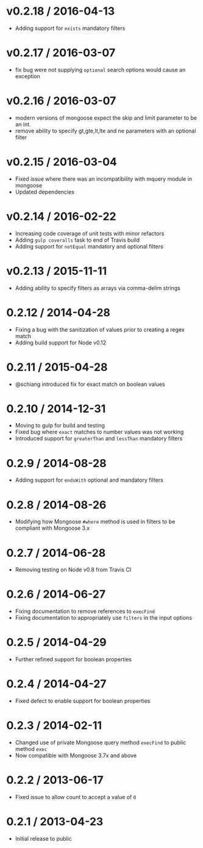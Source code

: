 # v0.2.18 / 2016-04-13

* Adding support for `exists` mandatory filters

# v0.2.17 / 2016-03-07

* fix bug were not supplying `optional` search options would cause an exception

# v0.2.16 / 2016-03-07

* modern versions of mongoose expect the skip and limit parameter to be an int.
* remove ability to specify gt,gte,lt,lte and ne parameters with an optional filter

# v0.2.15 / 2016-03-04

* Fixed issue where there was an incompatibility with mquery module in mongoose
* Updated dependencies

# v0.2.14 / 2016-02-22

* Increasing code coverage of unit tests with minor refactors
* Adding `gulp coveralls` task to end of Travis build
* Adding support for `notEqual` mandatory and optional filters

# v0.2.13 / 2015-11-11

* Adding ability to specify filters as arrays via comma-delim strings

# 0.2.12 / 2014-04-28

* Fixing a bug with the sanitization of values prior to creating a regex match
* Adding build support for Node v0.12

# 0.2.11 / 2015-04-28

* @schiang introduced fix for exact match on boolean values

# 0.2.10 / 2014-12-31

* Moving to gulp for build and testing
* Fixed bug where `exact` matches to number values was not working
* Introduced support for `greaterThan` and `lessThan` mandatory filters

# 0.2.9 / 2014-08-28

* Adding support for `endsWith` optional and mandatory filters

# 0.2.8 / 2014-08-26

* Modifying how Mongoose `#where` method is used in filters to be compliant with Mongoose 3.x

# 0.2.7 / 2014-06-28

* Removing testing on Node v0.8 from Travis CI

# 0.2.6 / 2014-06-27

* Fixing documentation to remove references to `execFind`
* Fixing documentation to appropriately use `filters` in the input options

# 0.2.5 / 2014-04-29

* Further refined support for boolean properties

# 0.2.4 / 2014-04-27

* Fixed defect to enable support for boolean properties

# 0.2.3 / 2014-02-11

* Changed use of private Mongoose query method `execFind` to public method `exec`
* Now compatible with Mongoose 3.7x and above

# 0.2.2 / 2013-06-17

* Fixed issue to allow count to accept a value of `0`

# 0.2.1 / 2013-04-23

* Initial release to public
